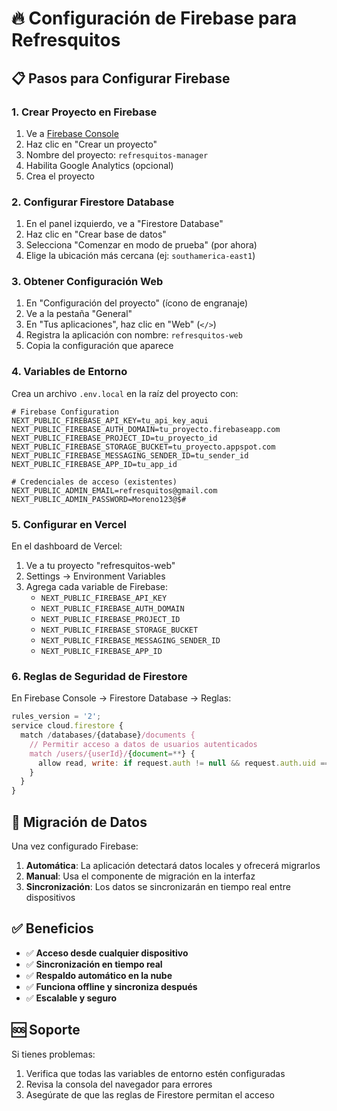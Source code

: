 # 🔥 Configuración de Firebase para Refresquitos

## 📋 Pasos para Configurar Firebase

### 1. **Crear Proyecto en Firebase**
1. Ve a [Firebase Console](https://console.firebase.google.com/)
2. Haz clic en "Crear un proyecto"
3. Nombre del proyecto: `refresquitos-manager`
4. Habilita Google Analytics (opcional)
5. Crea el proyecto

### 2. **Configurar Firestore Database**
1. En el panel izquierdo, ve a "Firestore Database"
2. Haz clic en "Crear base de datos"
3. Selecciona "Comenzar en modo de prueba" (por ahora)
4. Elige la ubicación más cercana (ej: `southamerica-east1`)

### 3. **Obtener Configuración Web**
1. En "Configuración del proyecto" (ícono de engranaje)
2. Ve a la pestaña "General"
3. En "Tus aplicaciones", haz clic en "Web" (`</>`)
4. Registra la aplicación con nombre: `refresquitos-web`
5. Copia la configuración que aparece

### 4. **Variables de Entorno**

Crea un archivo `.env.local` en la raíz del proyecto con:

```env
# Firebase Configuration
NEXT_PUBLIC_FIREBASE_API_KEY=tu_api_key_aqui
NEXT_PUBLIC_FIREBASE_AUTH_DOMAIN=tu_proyecto.firebaseapp.com
NEXT_PUBLIC_FIREBASE_PROJECT_ID=tu_proyecto_id
NEXT_PUBLIC_FIREBASE_STORAGE_BUCKET=tu_proyecto.appspot.com
NEXT_PUBLIC_FIREBASE_MESSAGING_SENDER_ID=tu_sender_id
NEXT_PUBLIC_FIREBASE_APP_ID=tu_app_id

# Credenciales de acceso (existentes)
NEXT_PUBLIC_ADMIN_EMAIL=refresquitos@gmail.com
NEXT_PUBLIC_ADMIN_PASSWORD=Moreno123@$#
```

### 5. **Configurar en Vercel**

En el dashboard de Vercel:
1. Ve a tu proyecto "refresquitos-web"
2. Settings → Environment Variables
3. Agrega cada variable de Firebase:
   - `NEXT_PUBLIC_FIREBASE_API_KEY`
   - `NEXT_PUBLIC_FIREBASE_AUTH_DOMAIN`
   - `NEXT_PUBLIC_FIREBASE_PROJECT_ID`
   - `NEXT_PUBLIC_FIREBASE_STORAGE_BUCKET`
   - `NEXT_PUBLIC_FIREBASE_MESSAGING_SENDER_ID`
   - `NEXT_PUBLIC_FIREBASE_APP_ID`

### 6. **Reglas de Seguridad de Firestore**

En Firebase Console → Firestore Database → Reglas:

```javascript
rules_version = '2';
service cloud.firestore {
  match /databases/{database}/documents {
    // Permitir acceso a datos de usuarios autenticados
    match /users/{userId}/{document=**} {
      allow read, write: if request.auth != null && request.auth.uid == userId;
    }
  }
}
```

## 🔄 **Migración de Datos**

Una vez configurado Firebase:

1. **Automática**: La aplicación detectará datos locales y ofrecerá migrarlos
2. **Manual**: Usa el componente de migración en la interfaz
3. **Sincronización**: Los datos se sincronizarán en tiempo real entre dispositivos

## ✅ **Beneficios**

- ✅ **Acceso desde cualquier dispositivo**
- ✅ **Sincronización en tiempo real**
- ✅ **Respaldo automático en la nube**
- ✅ **Funciona offline y sincroniza después**
- ✅ **Escalable y seguro**

## 🆘 **Soporte**

Si tienes problemas:
1. Verifica que todas las variables de entorno estén configuradas
2. Revisa la consola del navegador para errores
3. Asegúrate de que las reglas de Firestore permitan el acceso 